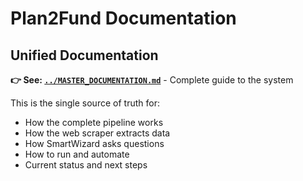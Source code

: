 # Plan2Fund Documentation

## Unified Documentation

**👉 See: [`../MASTER_DOCUMENTATION.md`](../MASTER_DOCUMENTATION.md)** - Complete guide to the system

This is the single source of truth for:
- How the complete pipeline works
- How the web scraper extracts data
- How SmartWizard asks questions
- How to run and automate
- Current status and next steps
